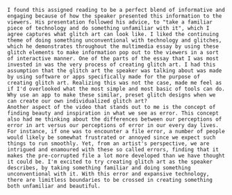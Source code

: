     I found this assigned reading to be a perfect blend of informative and engaging because of how the speaker presented this information to the viewers. His presentation followed his advice, to "take a familiar piece of technology and do something unfamiliar with it", which I agree captures what glitch art can look like. I liked the continuing theme of doing something unconventional with technology and glitches, which he demonstrates throughout the multimedia essay by using these glitch elements to make information pop out to the viewers in a sort of interactive manner. One of the parts of the essay that I was most invested in was the very process of creating glitch art. I had this assumption that the glitch art the speaker was talking about was made by using software or apps specifically made for the purpose of creating glitch art. Realizing this was not the case, made me feel as if I'd overlooked what the most simple and most basic of tools can do. Why use an app to make these similar, preset glitch designs when we can create our own individualized glitch art? 
    Another aspect of the video that stands out to me is the concept of finding beauty and inspiration in what we see as error. This concept also had me thinking about the differences between our perceptions of error in art versus our perceptions of error in our every day lives. For instance, if one was to encounter a file error, a number of people would likely be somewhat frustrated or annoyed since we expect such things to run smoothly. Yet, from an artist's perspective, we are intrigued and enamoured with these so called errors, finding that it makes the pre-corrupted file a lot more developed than we have thought it could be. I'm excited to try creating glitch art as the speaker describes, by taking something familiar and doing something unconventional with it. With this error and expansive technology, there are limitless boundaries to be crossed in creating something both unfamiliar and beautiful. 
